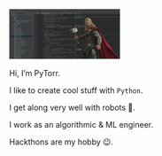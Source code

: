 <!-- ![GitHub Logo](https://github.com/PyTorr/PyTorr/blob/main/Capture.PNG) -->
<img src="https://github.com/PyTorr/PyTorr/blob/main/Capture.PNG" width="200">


Hi, I’m PyTorr. 

I like to create cool stuff with `Python`.

I get along very well with robots 🤖.

I work as an algorithmic & ML engineer.

Hackthons are my hobby 😉.
